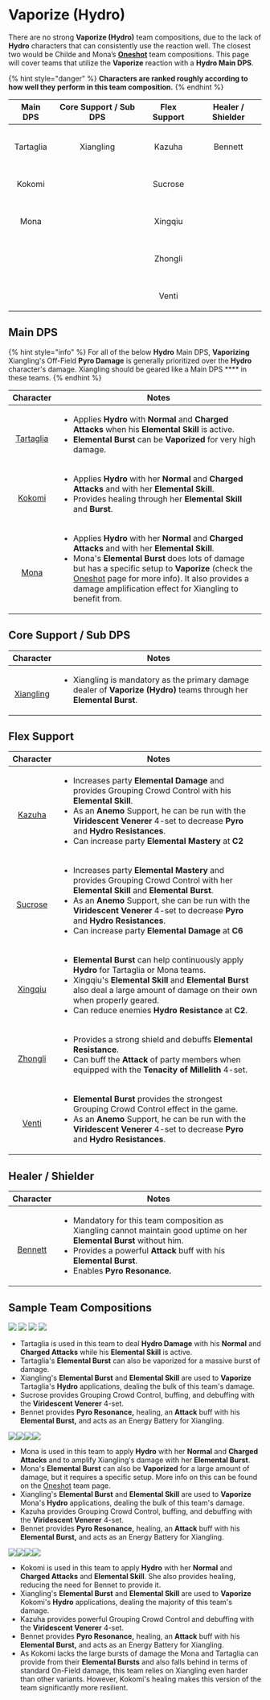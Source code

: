 # Vaporize (Hydro)

There are no strong **Vaporize (Hydro)** team compositions, due to the lack of **Hydro** characters that can consistently use the reaction well. The closest two would be Childe and Mona’s [**Oneshot**](oneshot.md) team compositions. This page will cover teams that utilize the **Vaporize** reaction with a **Hydro Main DPS**.

{% hint style="danger" %}
**Characters are ranked roughly according to how well they perform in this team composition.**
{% endhint %}

|                                         Main DPS                                         |                                  Core Support / Sub DPS                                  |                                     Flex Support                                     |                                   Healer / Shielder                                  |
| :--------------------------------------------------------------------------------------: | :--------------------------------------------------------------------------------------: | :----------------------------------------------------------------------------------: | :----------------------------------------------------------------------------------: |
| <p><img src="../.gitbook/assets/UI_AvatarIcon_Tartaglia.png" alt=""></p><p>Tartaglia</p> | <p><img src="../.gitbook/assets/UI_AvatarIcon_Xiangling.png" alt=""></p><p>Xiangling</p> |  <p><img src="../.gitbook/assets/UI_AvatarIcon_Kazuha.png" alt=""></p><p>Kazuha</p>  | <p><img src="../.gitbook/assets/UI_AvatarIcon_Bennett.png" alt=""></p><p>Bennett</p> |
|    <p><img src="../.gitbook/assets/UI_AvatarIcon_Kokomi.png" alt=""></p><p>Kokomi</p>    |                                                                                          | <p><img src="../.gitbook/assets/UI_AvatarIcon_Sucrose.png" alt=""></p><p>Sucrose</p> |                                                                                      |
|      <p><img src="../.gitbook/assets/UI_AvatarIcon_Mona.png" alt=""></p><p>Mona</p>      |                                                                                          | <p><img src="../.gitbook/assets/UI_AvatarIcon_Xingqiu.png" alt=""></p><p>Xingqiu</p> |                                                                                      |
|                                                                                          |                                                                                          | <p><img src="../.gitbook/assets/UI_AvatarIcon_Zhongli.png" alt=""></p><p>Zhongli</p> |                                                                                      |
|                                                                                          |                                                                                          |   <p><img src="../.gitbook/assets/UI_AvatarIcon_Venti.png" alt=""></p><p>Venti</p>   |                                                                                      |

## Main DPS

{% hint style="info" %}
For all of the below **Hydro** Main DPS, **Vaporizing** Xiangling's Off-Field **Pyro Damage** is generally prioritized over the **Hydro** character's damage. Xiangling should be geared like a Main DPS **** in these teams.
{% endhint %}

|                                                                Character                                                                | Notes                                                                                                                                                                                                                                                                                                                                                                                                                                            |
| :-------------------------------------------------------------------------------------------------------------------------------------: | ------------------------------------------------------------------------------------------------------------------------------------------------------------------------------------------------------------------------------------------------------------------------------------------------------------------------------------------------------------------------------------------------------------------------------------------------ |
| <p><img src="../.gitbook/assets/UI_AvatarIcon_Tartaglia.png" alt=""></p><p><a href="../characters/hydro/tartaglia.md">Tartaglia</a></p> | <ul><li>Applies <strong>Hydro</strong> with <strong>Normal</strong> and <strong>Charged Attacks</strong> when his <strong>Elemental Skill</strong> is active. </li><li><strong>Elemental Burst</strong> can be <strong>Vaporized</strong> for very high damage. </li></ul>                                                                                                                                                                       |
|      <p><img src="../.gitbook/assets/UI_AvatarIcon_Kokomi.png" alt=""></p><p><a href="../characters/hydro/kokomi.md">Kokomi</a></p>     | <ul><li>Applies <strong>Hydro</strong> with her <strong>Normal</strong> and <strong>Charged Attacks</strong> and with her <strong>Elemental Skill</strong>.</li><li>Provides healing through her <strong>Elemental Skill</strong> and <strong>Burst</strong>.</li></ul>                                                                                                                                                                          |
|         <p><img src="../.gitbook/assets/UI_AvatarIcon_Mona.png" alt=""></p><p><a href="../characters/hydro/mona.md">Mona</a></p>        | <ul><li>Applies <strong>Hydro</strong> with her <strong>Normal</strong> and <strong>Charged Attacks</strong> and with her <strong>Elemental Skill</strong>. </li><li>Mona's <strong>Elemental Burst</strong> does lots of damage but has a specific setup to <strong>Vaporize</strong> (check the <a href="oneshot.md">Oneshot</a> page for more info). It also provides a damage amplification effect for Xiangling to benefit from. </li></ul> |

## Core Support / Sub DPS

|                                                                Character                                                               | Notes                                                                                                                                                          |
| :------------------------------------------------------------------------------------------------------------------------------------: | -------------------------------------------------------------------------------------------------------------------------------------------------------------- |
| <p><img src="../.gitbook/assets/UI_AvatarIcon_Xiangling.png" alt=""></p><p><a href="../characters/pyro/xiangling.md">Xiangling</a></p> | <ul><li>Xiangling is mandatory as the primary damage dealer of <strong>Vaporize (Hydro)</strong> teams through her <strong>Elemental Burst</strong>.</li></ul> |

## Flex Support

|                                                             Character                                                             | Notes                                                                                                                                                                                                                                                                                                                                                                                                                                                                   |
| :-------------------------------------------------------------------------------------------------------------------------------: | ----------------------------------------------------------------------------------------------------------------------------------------------------------------------------------------------------------------------------------------------------------------------------------------------------------------------------------------------------------------------------------------------------------------------------------------------------------------------- |
|   <p><img src="../.gitbook/assets/UI_AvatarIcon_Kazuha.png" alt=""></p><p><a href="../characters/anemo/kazuha.md">Kazuha</a></p>  | <ul><li>Increases party <strong>Elemental Damage</strong> and provides Grouping Crowd Control with his <strong>Elemental Skill</strong>.</li><li>As an <strong>Anemo</strong> Support, he can be run with the <strong>Viridescent Venerer</strong> 4-set to decrease <strong>Pyro</strong> and <strong>Hydro Resistances</strong>.</li><li>Can increase party <strong>Elemental Mastery</strong> at <strong>C2</strong></li></ul>                                       |
| <p><img src="../.gitbook/assets/UI_AvatarIcon_Sucrose.png" alt=""></p><p><a href="../characters/anemo/sucrose.md">Sucrose</a></p> | <ul><li>Increases party <strong>Elemental Mastery</strong> and provides Grouping Crowd Control with her <strong>Elemental Skill</strong> and <strong>Elemental Burst</strong>.</li><li>As an <strong>Anemo</strong> Support, she can be run with the <strong>Viridescent Venerer</strong> 4-set to decrease <strong>Pyro</strong> and <strong>Hydro Resistances</strong>.</li><li>Can increase party <strong>Elemental Damage</strong> at <strong>C6</strong></li></ul> |
| <p><img src="../.gitbook/assets/UI_AvatarIcon_Xingqiu.png" alt=""></p><p><a href="../characters/hydro/xingqiu.md">Xingqiu</a></p> | <ul><li><strong>Elemental Burst</strong> can help continuously apply <strong>Hydro</strong> for Tartaglia or Mona teams.</li><li>Xingqiu's <strong>Elemental Skill</strong> and <strong>Elemental Burst</strong> also deal a large amount of damage on their own when properly geared.</li><li>Can reduce enemies <strong>Hydro Resistance</strong> at <strong>C2</strong>.</li></ul>                                                                                   |
|  <p><img src="../.gitbook/assets/UI_AvatarIcon_Zhongli.png" alt=""></p><p><a href="../characters/geo/zhongli.md">Zhongli</a></p>  | <ul><li>Provides a strong shield and debuffs <strong>Elemental Resistance</strong>.</li><li>Can buff the <strong>Attack</strong> of party members when equipped with the <strong>Tenacity of Millelith</strong> 4-set.</li></ul>                                                                                                                                                                                                                                        |
|    <p><img src="../.gitbook/assets/UI_AvatarIcon_Venti.png" alt=""></p><p><a href="../characters/anemo/venti.md">Venti</a></p>    | <ul><li><strong>Elemental Burst</strong> provides the strongest Grouping Crowd Control effect in the game.</li><li>As an <strong>Anemo</strong> Support, he can be run with the <strong>Viridescent Venerer</strong> 4-set to decrease <strong>Pyro</strong> and <strong>Hydro Resistances</strong>.</li></ul>                                                                                                                                                          |

## Healer / Shielder

|                                                             Character                                                            | Notes                                                                                                                                                                                                                                                                                                    |
| :------------------------------------------------------------------------------------------------------------------------------: | -------------------------------------------------------------------------------------------------------------------------------------------------------------------------------------------------------------------------------------------------------------------------------------------------------- |
| <p><img src="../.gitbook/assets/UI_AvatarIcon_Bennett.png" alt=""></p><p><a href="../characters/pyro/bennett.md">Bennett</a></p> | <ul><li>Mandatory for this team composition as Xiangling cannot maintain good uptime on her <strong>Elemental Burst</strong> without him.</li><li>Provides a powerful <strong>Attack</strong> buff with his <strong>Elemental Burst</strong>.</li><li>Enables <strong>Pyro Resonance.</strong></li></ul> |

## Sample Team Compositions

![](../.gitbook/assets/UI\_AvatarIcon\_Tartaglia.png) ![](../.gitbook/assets/UI\_AvatarIcon\_Xiangling.png) ![](../.gitbook/assets/UI\_AvatarIcon\_Sucrose.png) ![](../.gitbook/assets/UI\_AvatarIcon\_Bennett.png)

* Tartaglia is used in this team to deal **Hydro Damage** with his **Normal** and **Charged Attacks** while his **Elemental Skill** is active.&#x20;
* Tartaglia's **Elemental Burst** can also be vaporized for a massive burst of damage.
* Xiangling's **Elemental Burst** and **Elemental Skill** are used to **Vaporize** Tartaglia's **Hydro** applications, dealing the bulk of this team's damage.
* Sucrose provides Grouping Crowd Control, buffing, and debuffing with the **Viridescent Venerer** 4-set.&#x20;
* Bennet provides **Pyro Resonance,** healing, an **Attack** buff with his **Elemental Burst,** and acts as an Energy Battery for Xiangling.

![](../.gitbook/assets/UI\_AvatarIcon\_Mona.png)![](../.gitbook/assets/UI\_AvatarIcon\_Xiangling.png)![](../.gitbook/assets/UI\_AvatarIcon\_Kazuha.png)![](../.gitbook/assets/UI\_AvatarIcon\_Bennett.png)

* Mona is used in this team to apply **Hydro** with her **Normal** and **Charged Attacks** and to amplify Xiangling's damage with her **Elemental Burst**.
* Mona's **Elemental Burst** can also be **Vaporized** for a large amount of damage, but it requires a specific setup. More info on this can be found on the [Oneshot](oneshot.md) team page.
* Xiangling's **Elemental Burst** and **Elemental Skill** are used to **Vaporize** Mona's **Hydro** applications, dealing the bulk of this team's damage.
* Kazuha provides Grouping Crowd Control, buffing, and debuffing with the **Viridescent Venerer** 4-set.&#x20;
* Bennet provides **Pyro Resonance,** healing, an **Attack** buff with his **Elemental Burst,** and acts as an Energy Battery for Xiangling.

![](../.gitbook/assets/UI\_AvatarIcon\_Kokomi.png)![](../.gitbook/assets/UI\_AvatarIcon\_Xiangling.png)![](../.gitbook/assets/UI\_AvatarIcon\_Venti.png)![](../.gitbook/assets/UI\_AvatarIcon\_Bennett.png)

* Kokomi is used in this team to apply **Hydro** with her **Normal** and **Charged Attacks** and **Elemental Skill**. She also provides healing, reducing the need for Bennet to provide it.
* Xiangling's **Elemental Burst** and **Elemental Skill** are used to **Vaporize** Kokomi's **Hydro** applications, dealing the majority of this team's damage.
* Kazuha provides powerful Grouping Crowd Control and debuffing with the **Viridescent Venerer** 4-set.&#x20;
* Bennet provides **Pyro Resonance,** healing, an **Attack** buff with his **Elemental Burst,** and acts as an Energy Battery for Xiangling.
* As Kokomi lacks the large bursts of damage the Mona and Tartaglia can provide from their **Elemental Bursts** and also falls behind in terms of standard On-Field damage, this team relies on Xiangling even harder than other variants. However, Kokomi's healing makes this version of the team significantly more resilient.

